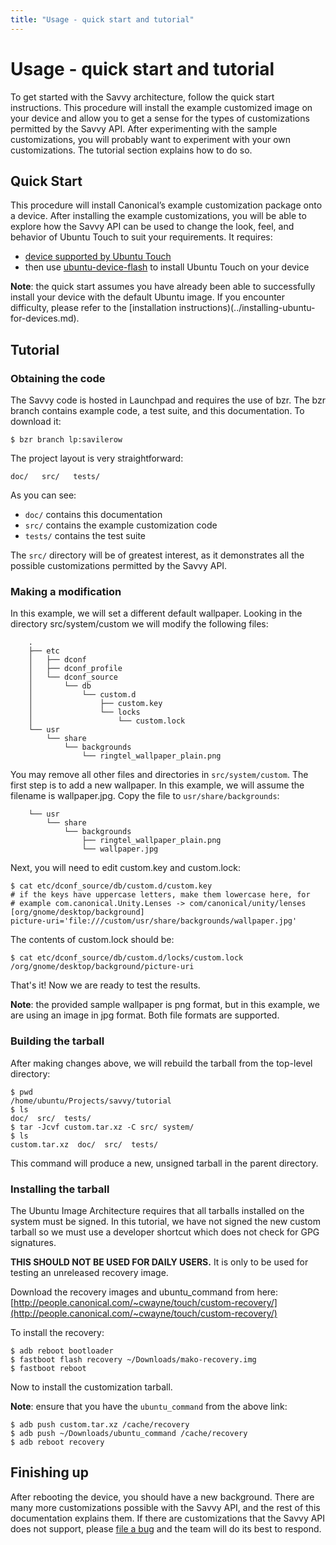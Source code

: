 ```yaml
---
title: "Usage - quick start and tutorial"
---
```


# Usage - quick start and tutorial

To get started with the Savvy architecture, follow the quick start
instructions. This procedure will install the example customized image on your
device and allow you to get a sense for the types of customizations permitted
by the Savvy API. After experimenting with the sample customizations, you will
probably want to experiment with your own customizations. The tutorial section
explains how to do so.

## Quick Start

This procedure will install Canonical’s example customization package onto a
device. After installing the example customizations, you will be able to
explore how the Savvy API can be used to change the look, feel, and behavior
of Ubuntu Touch to suit your requirements. It requires:

  * [device supported by Ubuntu Touch](../devices.md)
  * then use [ubuntu-device-flash](../installing-ubuntu-for-devices.md) to install Ubuntu Touch on your device

**Note**: the quick start assumes you have already been able to successfully install your device with the default Ubuntu image. If you encounter difficulty, please refer to the [installation instructions)(../installing-ubuntu-for-devices.md).

## Tutorial

### Obtaining the code

The Savvy code is hosted in Launchpad and requires the use of bzr. The bzr
branch contains example code, a test suite, and this documentation. To
download it:

```
$ bzr branch lp:savilerow
```

The project layout is very straightforward:

```
doc/   src/   tests/
```
As you can see:

  * `doc/` contains this documentation
  * `src/` contains the example customization code
  * `tests/` contains the test suite

The `src/` directory will be of greatest interest, as it demonstrates all the
possible customizations permitted by the Savvy API.

### Making a modification

In this example, we will set a different default wallpaper. Looking in the
directory src/system/custom we will modify the following files:

```
    .
    ├── etc
    │   ├── dconf
    │   ├── dconf_profile
    │   └── dconf_source
    │       └── db
    │           └── custom.d
    │               ├── custom.key
    │               └── locks
    │                   └── custom.lock
    └── usr
        └── share
            └── backgrounds
                └── ringtel_wallpaper_plain.png
```

You may remove all other files and directories in `src/system/custom`. The first
step is to add a new wallpaper. In this example, we will assume the filename
is wallpaper.jpg. Copy the file to `usr/share/backgrounds`:

```
    └── usr
        └── share
            └── backgrounds
                ├── ringtel_wallpaper_plain.png
                └── wallpaper.jpg
```

Next, you will need to edit custom.key and custom.lock:

```
$ cat etc/dconf_source/db/custom.d/custom.key
# if the keys have uppercase letters, make them lowercase here, for
# example com.canonical.Unity.Lenses -> com/canonical/unity/lenses
[org/gnome/desktop/background]
picture-uri='file:///custom/usr/share/backgrounds/wallpaper.jpg'
```

The contents of custom.lock should be:

```
$ cat etc/dconf_source/db/custom.d/locks/custom.lock
/org/gnome/desktop/background/picture-uri
```

That's it! Now we are ready to test the results.

**Note**: the provided sample wallpaper is png format, but in this example, we are using an image in jpg format. Both file formats are supported.

### Building the tarball

After making changes above, we will rebuild the tarball from the top-level
directory:

```
$ pwd
/home/ubuntu/Projects/savvy/tutorial
$ ls
doc/  src/  tests/
$ tar -Jcvf custom.tar.xz -C src/ system/
$ ls
custom.tar.xz  doc/  src/  tests/
```

This command will produce a new, unsigned tarball in the parent directory.

### Installing the tarball

The Ubuntu Image Architecture requires that all tarballs installed on the
system must be signed. In this tutorial, we have not signed the new custom
tarball so we must use a developer shortcut which does not check for GPG
signatures.

**THIS SHOULD NOT BE USED FOR DAILY USERS.** It is only to be used for testing an unreleased recovery image.

Download the recovery images and ubuntu_command from here:
[http://people.canonical.com/~cwayne/touch/custom-recovery/](http://people.canonical.com/~cwayne/touch/custom-recovery/)

To install the recovery:

```
$ adb reboot bootloader
$ fastboot flash recovery ~/Downloads/mako-recovery.img
$ fastboot reboot
```

Now to install the customization tarball.

**Note**: ensure that you have the `ubuntu_command` from the above link:

```
$ adb push custom.tar.xz /cache/recovery
$ adb push ~/Downloads/ubuntu_command /cache/recovery
$ adb reboot recovery
```

## Finishing up

After rebooting the device, you should have a new background. There are many
more customizations possible with the Savvy API, and the rest of this
documentation explains them. If there are customizations that the Savvy API
does not support, please [file a bug](https://bugs.launchpad.net/savilerow/+bugs) and the team will do its best
to respond.
